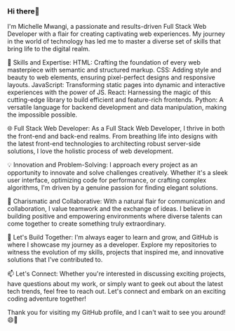 ### Hi there👋 

I'm Michelle Mwangi, a passionate and results-driven Full Stack Web Developer with a flair for creating captivating web experiences. My journey in the world of technology has led me to master a diverse set of skills that bring life to the digital realm.

🔧 Skills and Expertise:
HTML: Crafting the foundation of every web masterpiece with semantic and structured markup.
CSS: Adding style and beauty to web elements, ensuring pixel-perfect designs and responsive layouts.
JavaScript: Transforming static pages into dynamic and interactive experiences with the power of JS.
React: Harnessing the magic of this cutting-edge library to build efficient and feature-rich frontends.
Python: A versatile language for backend development and data manipulation, making the impossible possible.


🌐 Full Stack Web Developer:
As a Full Stack Web Developer, I thrive in both the front-end and back-end realms. From breathing life into designs with the latest front-end technologies to architecting robust server-side solutions, I love the holistic process of web development.

💡 Innovation and Problem-Solving:
I approach every project as an opportunity to innovate and solve challenges creatively. Whether it's a sleek user interface, optimizing code for performance, or crafting complex algorithms, I'm driven by a genuine passion for finding elegant solutions.

🌟 Charismatic and Collaborative:
With a natural flair for communication and collaboration, I value teamwork and the exchange of ideas. I believe in building positive and empowering environments where diverse talents can come together to create something truly extraordinary.

🚀 Let's Build Together:
I'm always eager to learn and grow, and GitHub is where I showcase my journey as a developer. Explore my repositories to witness the evolution of my skills, projects that inspired me, and innovative solutions that I've contributed to.

📫 Let's Connect:
Whether you're interested in discussing exciting projects, have questions about my work, or simply want to geek out about the latest tech trends, feel free to reach out. Let's connect and embark on an exciting coding adventure together!

Thank you for visiting my GitHub profile, and I can't wait to see you around! 😄👋

